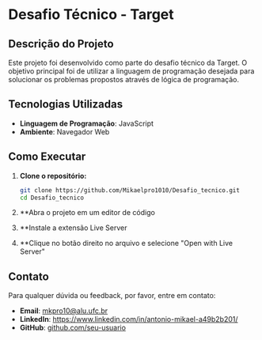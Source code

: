 # Desafio Técnico - Target

## Descrição do Projeto

Este projeto foi desenvolvido como parte do desafio técnico da Target. O objetivo principal foi de utilizar a linguagem de programação desejada para solucionar os problemas propostos através de lógica de programação.

## Tecnologias Utilizadas

- **Linguagem de Programação**: JavaScript
- **Ambiente**: Navegador Web

## Como Executar

1. **Clone o repositório:**

   ```bash
   git clone https://github.com/Mikaelpro1010/Desafio_tecnico.git
   cd Desafio_tecnico
   
2. **Abra o projeto em um editor de código

3. **Instale a extensão Live Server

4. **Clique no botão direito no arquivo e selecione "Open with Live Server"

## Contato

Para qualquer dúvida ou feedback, por favor, entre em contato:

- **Email**: mkpro10@alu.ufc.br
- **LinkedIn**: https://www.linkedin.com/in/antonio-mikael-a49b2b201/
- **GitHub**: [github.com/seu-usuario](https://github.com/seu-usuario)
